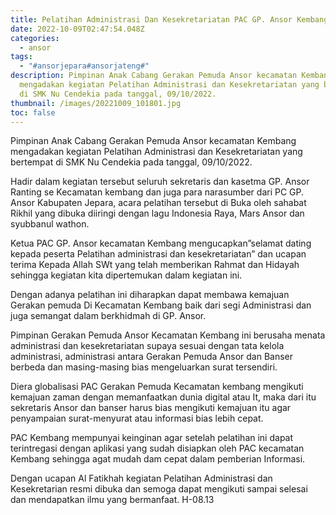 ```yaml
---
title: Pelatihan Administrasi Dan Kesekretariatan PAC GP. Ansor Kembang
date: 2022-10-09T02:47:54.048Z
categories:
  - ansor
tags:
  - "#ansorjepara#ansorjateng#"
description: Pimpinan Anak Cabang Gerakan Pemuda Ansor kecamatan Kembang
  mengadakan kegiatan Pelatihan Administrasi dan Kesekretariatan yang bertempat
  di SMK Nu Cendekia pada tanggal, 09/10/2022.
thumbnail: /images/20221009_101801.jpg
toc: false
---
```

Pimpinan Anak Cabang Gerakan Pemuda Ansor kecamatan Kembang mengadakan kegiatan Pelatihan Administrasi dan Kesekretariatan yang bertempat di SMK Nu Cendekia pada tanggal, 09/10/2022.

Hadir dalam kegiatan tersebut seluruh sekretaris dan kasetma GP. Ansor Ranting se Kecamatan kembang dan juga para narasumber dari PC GP. Ansor Kabupaten Jepara, acara pelatihan tersebut di Buka oleh sahabat Rikhil yang dibuka diiringi dengan lagu Indonesia Raya, Mars Ansor dan syubbanul wathon.

Ketua PAC GP. Ansor kecamatan Kembang mengucapkan”selamat dating kepada peserta Pelatihan administrasi dan kesekretariatan” dan ucapan terima Kepada Allah SWt yang telah memberikan Rahmat dan Hidayah sehingga kegiatan kita dipertemukan dalam kegiatan ini.

Dengan adanya pelatihan ini diharapkan dapat membawa kemajuan Gerakan pemuda Di Kecamatan Kembang baik dari segi Administrasi dan juga semangat dalam berkhidmah di GP. Ansor.

Pimpinan Gerakan Pemuda Ansor Kecamatan Kembang ini berusaha menata administrasi dan kesekretariatan supaya sesuai dengan tata kelola administrasi, administrasi antara Gerakan Pemuda Ansor dan Banser berbeda dan masing-masing bias mengeluarkan surat tersendiri.

Diera globalisasi PAC Gerakan Pemuda Kecamatan kembang mengikuti kemajuan zaman dengan memanfaatkan dunia digital atau It, maka dari itu sekretaris Ansor dan banser harus bias mengikuti kemajuan itu agar penyampaian surat-menyurat atau informasi bias lebih cepat.

PAC Kembang mempunyai keinginan agar setelah pelatihan ini dapat terintregasi dengan aplikasi yang sudah disiapkan oleh PAC kecamatan Kembang sehingga agat mudah dam cepat dalam pemberian Informasi.

Dengan ucapan Al Fatikhah kegiatan Pelatihan Administrasi dan Kesekretarian resmi dibuka dan semoga dapat mengikuti sampai selesai dan mendapatkan ilmu yang bermanfaat. 
H-08.13